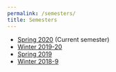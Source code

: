 ```yaml
---
permalink: /semesters/
title: Semesters
---
```


- [Spring 2020](/cs236781/) (Current semester)
- [Winter 2019-20](/cs236781/semesters/w1920)
- [Spring 2019](/cs236781/semesters/sp19)
- [Winter 2018-9](/cs236781/semesters/w1819)
